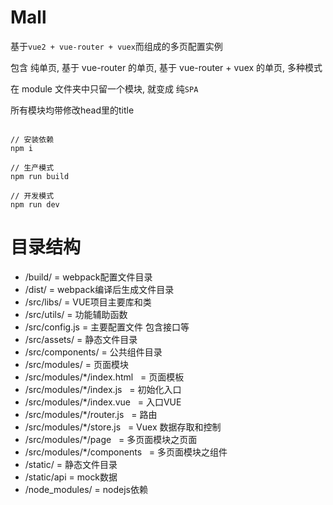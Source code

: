 # Mall

基于`vue2 + vue-router + vuex`而组成的多页配置实例

包含 纯单页, 基于 vue-router 的单页, 基于 vue-router + vuex 的单页, 多种模式

在 module 文件夹中只留一个模块, 就变成 纯`SPA`

所有模块均带修改head里的title

```

// 安装依赖
npm i

// 生产模式
npm run build

// 开发模式
npm run dev
```

# 目录结构
- /build/          = webpack配置文件目录
- /dist/           = webpack编译后生成文件目录
- /src/libs/        = VUE项目主要库和类
- /src/utils/        = 功能辅助函数
- /src/config.js     = 主要配置文件 包含接口等
- /src/assets/     = 静态文件目录
- /src/components/ = 公共组件目录
- /src/modules/    = 页面模块
- /src/modules/*/index.html    = 页面模板
- /src/modules/*/index.js    = 初始化入口
- /src/modules/*/index.vue    = 入口VUE
- /src/modules/*/router.js    = 路由
- /src/modules/*/store.js    = Vuex 数据存取和控制
- /src/modules/*/page    = 多页面模块之页面
- /src/modules/*/components    = 多页面模块之组件
- /static/         = 静态文件目录
- /static/api         = mock数据
- /node_modules/         = nodejs依赖
